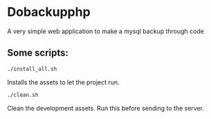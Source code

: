 # Dobackupphp
A very simple web application to make a mysql backup through code

## Some scripts:
```sh
./install_all.sh
```
Installs the assets to let the project run.

```sh
./clean.sh
```
Clean the development assets. Run this before sending to the server.
